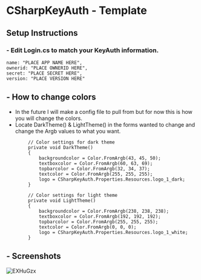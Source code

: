 # CSharpKeyAuth - Template
## Setup Instructions
### - Edit Login.cs to match your KeyAuth information. 

```
name: "PLACE APP NAME HERE",
ownerid: "PLACE OWNERID HERE",
secret: "PLACE SECRET HERE",
version: "PLACE VERSION HERE"
```

## - How to change colors
- In the future I will make a config file to pull from but for now this is how you will change the colors.
- Locate DarkTheme() & LightTheme() in the forms wanted to change and change the Argb values to what you want. 

``` 
        ​// Color settings for dark theme​
        private void DarkTheme()
        {
            backgroundcolor = Color.FromArgb(43, 45, 50);
            textboxcolor = Color.FromArgb(60, 63, 69);
            topbarcolor = Color.FromArgb(32, 34, 37);
            textcolor = Color.FromArgb(255, 255, 255);
            logo = CSharpKeyAuth.Properties.Resources.logo_1_dark;
        }
```
```
        ​// Color settings for light theme​
        private void LightTheme()   
        {
            backgroundcolor = Color.FromArgb(238, 238, 238);
            textboxcolor = Color.FromArgb(192, 192, 192);
            topbarcolor = Color.FromArgb(255, 255, 255);
            textcolor = Color.FromArgb(0, 0, 0);
            logo = CSharpKeyAuth.Properties.Resources.logo_1_white;
        }
 ```
 ## - Screenshots
![EXHuGzx](https://user-images.githubusercontent.com/79786084/187066080-6f6f3d44-07ad-498e-a351-d5247c782e0e.png)
